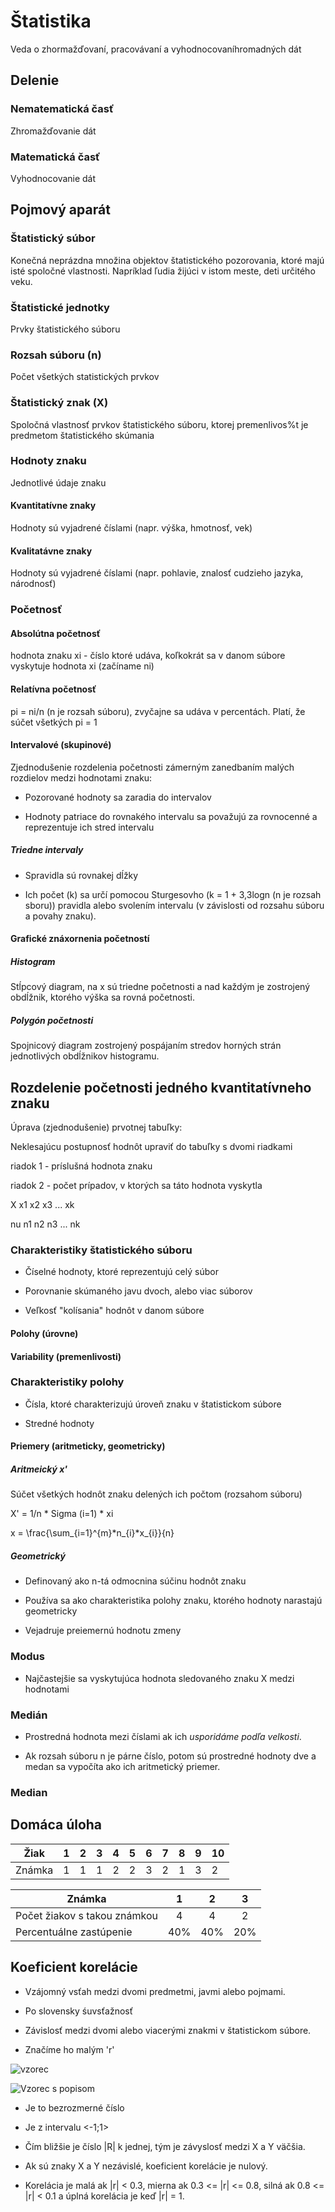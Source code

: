 # Štatistika

Veda o zhormažďovaní, pracovávaní a vyhodnocovaníhromadných dát

## Delenie

### Nematematická časť 

Zhromažďovanie dát

### Matematická časť

Vyhodnocovanie dát

## Pojmový aparát

### Štatistický súbor

Konečná neprázdna množina objektov štatistického pozorovania, ktoré majú isté spoločné vlastnosti. Napríklad ľudia žijúci v istom meste, deti určitého veku.

### Štatistické jednotky

Prvky štatistického súboru

### Rozsah súboru (n)

Počet všetkých statistických prvkov

### Štatistický znak (X)

Spoločná vlastnosť prvkov štatistického súboru, ktorej premenlivos%t je predmetom štatistického skúmania

### Hodnoty znaku

Jednotlivé údaje znaku

#### Kvantitatívne znaky

Hodnoty sú vyjadrené číslami (napr. výška, hmotnosť, vek)

#### Kvalitatávne znaky

Hodnoty sú vyjadrené číslami (napr. pohlavie, znalosť cudzieho jazyka, národnosť)

### Početnosť

#### Absolútna početnosť

hodnota znaku xi - číslo ktoré udáva, koľkokrát sa v danom súbore vyskytuje hodnota xi (začíname ni)

#### Relatívna početnosť

pi = ni/n (n je rozsah súboru), zvyčajne sa udáva v percentách. Platí, že súčet všetkých pi = 1

#### Intervalové (skupinové)

Zjednodušenie rozdelenia početnosti zámerným zanedbaním malých rozdielov medzi hodnotami znaku:

- Pozorované hodnoty sa zaradia do intervalov

- Hodnoty patriace do rovnakého intervalu sa považujú za rovnocenné a reprezentuje ich stred intervalu

##### Triedne intervaly

- Spravidla sú rovnakej dĺžky

- Ich počet (k) sa určí pomocou Sturgesovho (k = 1 + 3,3logn (n je rozsah sboru)) pravidla alebo svolením intervalu (v závislosti od rozsahu súboru a povahy znaku).

#### Grafické znáxornenia početností

##### Histogram

Stĺpcový diagram, na x sú triedne početnosti a nad každým je zostrojený obdĺžnik, ktorého výška sa rovná početnosti.

##### Polygón početnosti

Spojnicový diagram zostrojený pospájaním stredov horných strán jednotlivých obdĺžnikov histogramu.

## Rozdelenie početnosti jedného kvantitatívneho znaku

Úprava (zjednodušenie) prvotnej tabuľky:

Neklesajúcu postupnosť hodnôt upraviť do tabuľky s dvomi riadkami

riadok 1 - príslušná hodnota znaku

riadok 2 - počet prípadov, v ktorých sa táto hodnota vyskytla

X x1 x2 x3 ... xk

nu n1 n2 n3 ... nk

### Charakteristiky štatistického súboru

- Číselné hodnoty, ktoré reprezentujú celý súbor

- Porovnanie skúmaného javu dvoch, alebo viac súborov

- Veľkosť "kolísania" hodnôt v danom súbore

#### Polohy (úrovne)

#### Variability (premenlivosti)

### Charakteristiky polohy

- Čísla, ktoré charakterizujú úroveň znaku v štatistickom súbore

- Stredné hodnoty

#### Priemery (aritmeticky, geometricky)

##### Aritmeický x'

Súčet všetkých hodnôt znaku delených ich počtom (rozsahom súboru)

X' = 1/n * Sigma (i=1) * xi

x = \frac{\sum_{i=1}^{m}*n_{i}*x_{i}}{n}

##### Geometrický

- Definovaný ako n-tá odmocnina súčinu hodnôt znaku 

- Používa sa ako charakteristika polohy znaku, ktorého hodnoty narastajú geometricky

- Vejadruje preiemernú hodnotu zmeny

### Modus

- Najčastejšie sa vyskytujúca hodnota sledovaného znaku X medzi hodnotami

### Medián

- Prostredná hodnota mezi číslami ak ich *usporidáme podľa velkosti*.

- Ak rozsah súboru n je párne číslo, potom sú prostredné hodnoty dve a medan sa vypočíta ako ich aritmetický priemer.

### Median

## Domáca úloha

| Žiak   	| 1 	| 2 	| 3 	| 4 	| 5 	| 6 	| 7 	| 8 	| 9 	| 10 	|
|--------	|---	|---	|---	|---	|---	|---	|---	|---	|---	|----	|
| Známka 	| 1 	| 1 	| 1 	| 2 	| 2 	| 3 	| 2 	| 1 	| 3 	| 2  	|

| Známka                       	|  1  	|  2  	|  3  	|
|------------------------------	|:---:	|:---:	|:---:	|
| Počet žiakov s takou známkou 	|  4  	|  4  	|  2  	|
| Percentuálne zastúpenie      	| 40% 	| 40% 	| 20% 	|

## Koeficient korelácie

- Vzájomný vsťah medzi dvomi predmetmi, javmi alebo pojmami.

- Po slovensky śuvsťažnosť

- Závislosť medzi dvomi alebo viacerými znakmi v štatistickom súbore.

- Značíme ho malým 'r'

![vzorec](https://github.com/simonSlamka/adlerka-poznamky/blob/master/MAT/4/Screenshot%20from%202021-02-01%2008-59-32.png)

![Vzorec s popisom](https://github.com/simonSlamka/adlerka-poznamky/blob/master/MAT/4/koeficientKorelacie-celyVzorec.png)

- Je to bezrozmerné číslo

- Je z intervalu <-1;1>

- Čím bližšie je číslo |R| k jednej, tým je závyslosť medzi X a Y väčšia.

- Ak sú znaky X a Y nezávislé, koeficient korelácie je nulový.

- Korelácia je malá ak |r| < 0.3, mierna ak 0.3 <= |r| <= 0.8, silná ak 0.8 <= |r| < 0.1 a úplná korelácia je keď |r| = 1.
